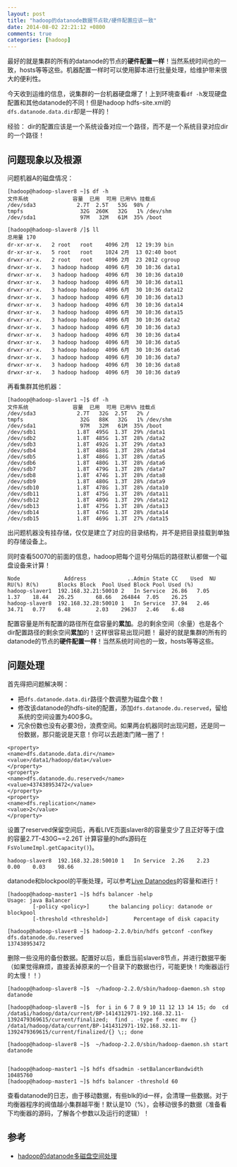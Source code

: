 ```yaml
---
layout: post
title: "hadoop的datanode数据节点软/硬件配置应该一致"
date: 2014-08-02 22:21:12 +0800
comments: true
categories: [hadoop]
---
```


最好的就是集群的所有的datanode的节点的**硬件配置一样**！当然系统时间也的一致，hosts等等这些。机器配置一样时可以使用脚本进行批量处理，给维护带来很大的便利性。

今天收到运维的信息，说集群的一台机器硬盘爆了！上到环境查看`df -h`发现硬盘配置和其他datanode的不同！但是hadoop hdfs-site.xml的`dfs.datanode.data.dir`却是一样的！

经验： dir的配置应该是一个系统设备对应一个路径，而不是一个系统目录对应dir的一个路径！


## 问题现象以及根源

问题机器A的磁盘情况：

```
[hadoop@hadoop-slaver8 ~]$ df -h
文件系统              容量  已用  可用 已用%% 挂载点
/dev/sda3             2.7T  2.5T   53G  98% /
tmpfs                  32G  260K   32G   1% /dev/shm
/dev/sda1              97M   32M   61M  35% /boot

[hadoop@hadoop-slaver8 /]$ ll
总用量 170
dr-xr-xr-x.   2 root   root    4096 2月  12 19:39 bin
dr-xr-xr-x.   5 root   root    1024 2月  13 02:40 boot
drwxr-xr-x.   2 root   root    4096 2月  23 2012 cgroup
drwxr-xr-x.   3 hadoop hadoop  4096 6月  30 10:36 data1
drwxr-xr-x.   3 hadoop hadoop  4096 6月  30 10:36 data10
drwxr-xr-x.   3 hadoop hadoop  4096 6月  30 10:36 data11
drwxr-xr-x.   3 hadoop hadoop  4096 6月  30 10:36 data12
drwxr-xr-x.   3 hadoop hadoop  4096 6月  30 10:36 data13
drwxr-xr-x.   3 hadoop hadoop  4096 6月  30 10:36 data14
drwxr-xr-x.   3 hadoop hadoop  4096 6月  30 10:36 data15
drwxr-xr-x.   3 hadoop hadoop  4096 6月  30 10:36 data2
drwxr-xr-x.   3 hadoop hadoop  4096 6月  30 10:36 data3
drwxr-xr-x.   3 hadoop hadoop  4096 6月  30 10:36 data4
drwxr-xr-x.   3 hadoop hadoop  4096 6月  30 10:36 data5
drwxr-xr-x.   3 hadoop hadoop  4096 6月  30 10:36 data6
drwxr-xr-x.   3 hadoop hadoop  4096 6月  30 10:36 data7
drwxr-xr-x.   3 hadoop hadoop  4096 6月  30 10:36 data8
drwxr-xr-x.   3 hadoop hadoop  4096 6月  30 10:36 data9
```

再看集群其他机器：

```
[hadoop@hadoop-slaver1 ~]$ df -h
文件系统              容量  已用  可用 已用%% 挂载点
/dev/sda3             2.7T   32G  2.5T   2% /
tmpfs                  32G   88K   32G   1% /dev/shm
/dev/sda1              97M   32M   61M  35% /boot
/dev/sdb1             1.8T  495G  1.3T  29% /data1
/dev/sdb2             1.8T  485G  1.3T  28% /data2
/dev/sdb3             1.8T  492G  1.3T  29% /data3
/dev/sdb4             1.8T  488G  1.3T  28% /data4
/dev/sdb5             1.8T  486G  1.3T  28% /data5
/dev/sdb6             1.8T  480G  1.3T  28% /data6
/dev/sdb7             1.8T  479G  1.3T  28% /data7
/dev/sdb8             1.8T  474G  1.3T  28% /data8
/dev/sdb9             1.8T  480G  1.3T  28% /data9
/dev/sdb10            1.8T  478G  1.3T  28% /data10
/dev/sdb11            1.8T  475G  1.3T  28% /data11
/dev/sdb12            1.8T  489G  1.3T  29% /data12
/dev/sdb13            1.8T  475G  1.3T  28% /data13
/dev/sdb14            1.8T  476G  1.3T  28% /data14
/dev/sdb15            1.8T  469G  1.3T  27% /data15
```

出问题机器没有挂存储，仅仅是建立了对应的目录结构，并不是把目录挂载到单独的存储设备上。

同时查看50070的前面的信息，hadoop把每个逗号分隔后的路径默认都做一个磁盘设备来计算！

```
Node 	          Address             ..Admin State CC    Used  NU    RU(%) R(%) 	  Blocks Block  Pool Used Block Pool Used (%)
hadoop-slaver1	192.168.32.21:50010	2	In Service	26.86	7.05	1.37	18.44	26.25		68.66	264844 	7.05	26.25	
hadoop-slaver8	192.168.32.28:50010	1	In Service	37.94	2.46	34.71	0.77	6.48		2.03	29637 	2.46	6.48	
```

配置容量是所有配置的路径所在盘容量的**累加**。总的剩余空间（余量）也是各个dir配置路径的剩余空间**累加**的！这样很容易出现问题！
最好的就是集群的所有的datanode的节点的**硬件配置一样**！当然系统时间也的一致，hosts等等这些。

## 问题处理

首先得把问题解决啊：

* 把`dfs.datanode.data.dir`路径个数调整为磁盘个数！
* 修改该datanode的hdfs-site的配置，添加`dfs.datanode.du.reserved`，留给系统的空间设置为400多G。
* 冗余份数也没有必要3份，浪费空间。如果两台机器同时出现问题，还是同一份数据，那只能说是天意！你可以去趟澳门赌一圈了！

```
<property>
<name>dfs.datanode.data.dir</name>
<value>/data1/hadoop/data</value>
</property>
<property>
<name>dfs.datanode.du.reserved</name>
<value>437438953472</value>
</property>
<property>
<name>dfs.replication</name>
<value>2</value>
</property>
```

设置了reserved保留空间后，再看LIVE页面slaver8的容量变少了且正好等于(盘的容量2.7T-430G~=2.26T 计算容量的hdfs源码在`FsVolumeImpl.getCapacity()`)。

```
hadoop-slaver8	192.168.32.28:50010	1	In Service	2.26	2.23	0.00	0.03	98.66
```

datanode和blockpool的平衡处理，可以参考[Live Datanodes](http://hadoop-master1:50070/dfsnodelist.jsp?whatNodes=LIVE)的容量和进行！

```
[hadoop@hadoop-master1 ~]$ hdfs balancer -help
Usage: java Balancer
        [-policy <policy>]      the balancing policy: datanode or blockpool
        [-threshold <threshold>]        Percentage of disk capacity

[hadoop@hadoop-slaver8 ~]$ hadoop-2.2.0/bin/hdfs getconf -confkey dfs.datanode.du.reserved
137438953472
```

删除一些没用的备份数据。配置好以后，重启当前slaver8节点，并进行数据平衡（如果觉得麻烦，直接丢掉原来的一个目录下的数据也行，可能更快！均衡器运行的太慢！！）

```
[hadoop@hadoop-slaver8 ~]$  ~/hadoop-2.2.0/sbin/hadoop-daemon.sh stop datanode

[hadoop@hadoop-slaver8 ~]$  for i in 6 7 8 9 10 11 12 13 14 15; do  cd /data$i/hadoop/data/current/BP-1414312971-192.168.32.11-1392479369615/current/finalized;  find . -type f -exec mv {} /data1/hadoop/data/current/BP-1414312971-192.168.32.11-1392479369615/current/finalized/{} \;; done

[hadoop@hadoop-slaver8 ~]$  ~/hadoop-2.2.0/sbin/hadoop-daemon.sh start datanode


[hadoop@hadoop-master1 ~]$ hdfs dfsadmin -setBalancerBandwidth 10485760
[hadoop@hadoop-master1 ~]$ hdfs balancer -threshold 60

```

查看datanode的日志，由于移动数据，有些blk的id一样，会清理一些数据。对于均衡器程序的阀值越小集群越平衡！默认是10（%），会移动很多的数据（准备看下均衡器的源码，了解各个参数以及运行的逻辑）！

## 参考

* [hadoop的datanode多磁盘空间处理](http://blog.csdn.net/lingzihan1215/article/details/8700532)
